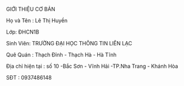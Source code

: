 GIỚI THIỆU CƠ BẢN

Họ và Tên : Lê Thị Huyền

Lớp: ĐHCN1B

Sinh Viên: TRƯỜNG ĐẠI HỌC THÔNG TIN LIÊN LẠC

Quê Quán : Thạch Đỉnh - Thạch Hà - Hà Tĩnh

Địa chỉ hiện tại : số 10 -Bắc Sơn - Vĩnh Hải -TP.Nha Trang - Khánh Hòa

SĐT : 0937486148
